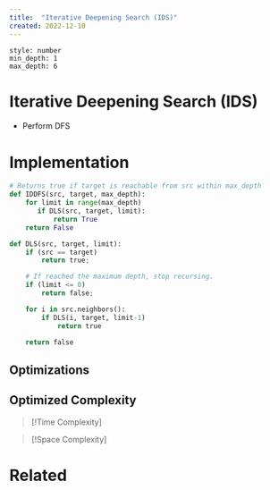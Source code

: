 ```yaml
---
title:  "Iterative Deepening Search (IDS)"
created: 2022-12-10
---
```


```toc 
style: number 
min_depth: 1 
max_depth: 6
```

# Iterative Deepening Search (IDS)
- Perform DFS 
# Implementation

```python
# Returns true if target is reachable from src within max_depth
def IDDFS(src, target, max_depth):
    for limit in range(max_depth)
       if DLS(src, target, limit):
           return True
    return False   

def DLS(src, target, limit):
    if (src == target)
        return true;

    # If reached the maximum depth, stop recursing.
    if (limit <= 0)
        return false;   

    for i in src.neighbors():
        if DLS(i, target, limit-1)             
            return true

    return false
```

## Optimizations

## Optimized Complexity

>[!Time Complexity]

>[!Space Complexity]



# Related
